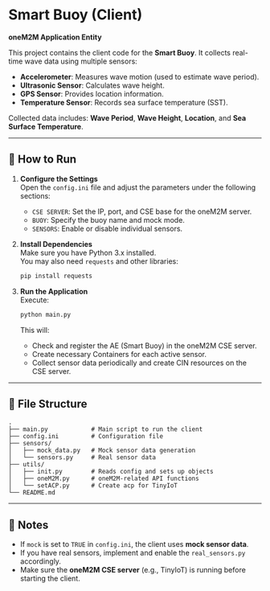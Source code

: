 # Smart Buoy (Client)
**oneM2M Application Entity**

This project contains the client code for the **Smart Buoy**.
It collects real-time wave data using multiple sensors:

- **Accelerometer**: Measures wave motion (used to estimate wave period).
- **Ultrasonic Sensor**: Calculates wave height.
- **GPS Sensor**: Provides location information.
- **Temperature Sensor**: Records sea surface temperature (SST).

Collected data includes:
**Wave Period**, **Wave Height**, **Location**, and **Sea Surface Temperature**.

---

## 🚀 How to Run

1. **Configure the Settings**  
   Open the `config.ini` file and adjust the parameters under the following sections:
   - `CSE SERVER`: Set the IP, port, and CSE base for the oneM2M server.
   - `BUOY`: Specify the buoy name and mock mode.
   - `SENSORS`: Enable or disable individual sensors.

2. **Install Dependencies**  
   Make sure you have Python 3.x installed.  
   You may also need `requests` and other libraries:
   ```bash
   pip install requests
   ```

3. **Run the Application**  
   Execute:
   ```bash
   python main.py
   ```
   This will:
   - Check and register the AE (Smart Buoy) in the oneM2M CSE server.
   - Create necessary Containers for each active sensor.
   - Collect sensor data periodically and create CIN resources on the CSE server.

---

## 📂 File Structure

```
.
├── main.py            # Main script to run the client
├── config.ini         # Configuration file
├── sensors/
│   ├── mock_data.py   # Mock sensor data generation
│   └── sensors.py     # Real sensor data
├── utils/
│   ├── init.py        # Reads config and sets up objects
│   ├── oneM2M.py      # oneM2M-related API functions
│   └── setACP.py      # Create acp for TinyIoT
└── README.md
```

---

## 📌 Notes
- If `mock` is set to `TRUE` in `config.ini`, the client uses **mock sensor data**.
- If you have real sensors, implement and enable the `real_sensors.py` accordingly.
- Make sure the **oneM2M CSE server** (e.g., TinyIoT) is running before starting the client.
